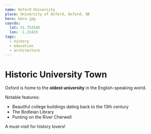```yaml
---
name: Oxford University
place: University of Oxford, Oxford, UK
hero: hero.jpg
coords:
  lat: 51.752546
  lon: -1.21433
tags:
  - history
  - education
  - architecture
---
```


# Historic University Town

Oxford is home to the **oldest university** in the English-speaking world.

Notable features:
- Beautiful college buildings dating back to the 13th century
- The Bodleian Library
- Punting on the River Cherwell

A must-visit for history lovers!
